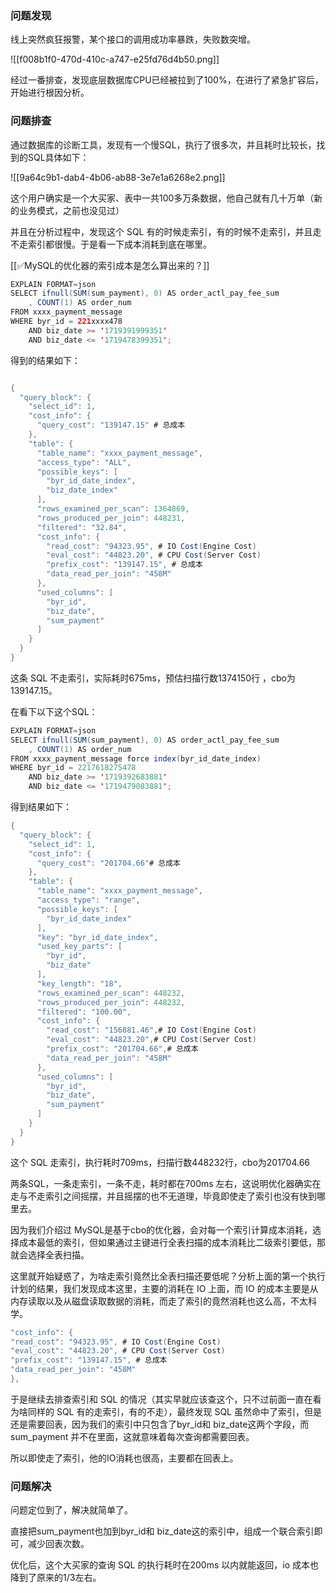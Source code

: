 ### 问题发现


线上突然疯狂报警，某个接口的调用成功率暴跌，失败数突增。



![[f008b1f0-470d-410c-a747-e25fd76d4b50.png]]



经过一番排查，发现底层数据库CPU已经被拉到了100%，在进行了紧急扩容后，开始进行根因分析。



### 问题排查


通过数据库的诊断工具，发现有一个慢SQL，执行了很多次，并且耗时比较长，找到的SQL具体如下：

![[9a64c9b1-dab4-4b06-ab88-3e7e1a6268e2.png]]



这个用户确实是一个大买家、表中一共100多万条数据，他自己就有几十万单（新的业务模式，之前也没见过）



并且在分析过程中，发现这个 SQL 有的时候走索引，有的时候不走索引，并且走不走索引都很慢。于是看一下成本消耗到底在哪里。



[[✅MySQL的优化器的索引成本是怎么算出来的？]]



```java
EXPLAIN FORMAT=json
SELECT ifnull(SUM(sum_payment), 0) AS order_actl_pay_fee_sum
	, COUNT(1) AS order_num
FROM xxxx_payment_message
WHERE byr_id = 221xxxx478
	AND biz_date >= '1719391999351'
	AND biz_date <= '1719478399351'; 
```



得到的结果如下：



```java

{
  "query_block": {
    "select_id": 1,
    "cost_info": {
      "query_cost": "139147.15" # 总成本
    },
    "table": {
      "table_name": "xxxx_payment_message",
      "access_type": "ALL",
      "possible_keys": [
        "byr_id_date_index",
        "biz_date_index"
      ],
      "rows_examined_per_scan": 1364869,
      "rows_produced_per_join": 448231,
      "filtered": "32.84",
      "cost_info": {
        "read_cost": "94323.95", # IO Cost(Engine Cost)
        "eval_cost": "44823.20", # CPU Cost(Server Cost)
        "prefix_cost": "139147.15", # 总成本
        "data_read_per_join": "458M"
      },
      "used_columns": [
        "byr_id",
        "biz_date",
        "sum_payment"
      ]
    }
  }
}
```



这条 SQL 不走索引，实际耗时675ms，预估扫描行数1374150行 ，cbo为139147.15。



在看下以下这个SQL：



```java
EXPLAIN FORMAT=json
SELECT ifnull(SUM(sum_payment), 0) AS order_actl_pay_fee_sum
	, COUNT(1) AS order_num
FROM xxxx_payment_message force index(byr_id_date_index)
WHERE byr_id = 2217618275478
	AND biz_date >= '1719392683881'
	AND biz_date <= '1719479083881'; 
```



得到结果如下：



```java
{
  "query_block": {
    "select_id": 1,
    "cost_info": {
      "query_cost": "201704.66"# 总成本
    },
    "table": {
      "table_name": "xxxx_payment_message",
      "access_type": "range",
      "possible_keys": [
        "byr_id_date_index"
      ],
      "key": "byr_id_date_index",
      "used_key_parts": [
        "byr_id",
        "biz_date"
      ],
      "key_length": "18",
      "rows_examined_per_scan": 448232,
      "rows_produced_per_join": 448232,
      "filtered": "100.00",
      "cost_info": {
        "read_cost": "156881.46",# IO Cost(Engine Cost)
        "eval_cost": "44823.20",# CPU Cost(Server Cost)
        "prefix_cost": "201704.66",# 总成本
        "data_read_per_join": "458M"
      },
      "used_columns": [
        "byr_id",
        "biz_date",
        "sum_payment"
      ]
    }
  }
}
```



这个 SQL 走索引，执行耗时709ms，扫描行数448232行，cbo为201704.66



两条SQL，一条走索引，一条不走，耗时都在700ms 左右，这说明优化器确实在走与不走索引之间摇摆，并且摇摆的也不无道理，毕竟即使走了索引也没有快到哪里去。



因为我们介绍过 MySQL是基于cbo的优化器，会对每一个索引计算成本消耗，选择成本最低的索引，但如果通过主键进行全表扫描的成本消耗比二级索引要低，那就会选择全表扫描。



这里就开始疑惑了，为啥走索引竟然比全表扫描还要低呢？分析上面的第一个执行计划的结果，我们发现成本这里，主要的消耗在 IO 上面，而 IO 的成本主要是从内存读取以及从磁盘读取数据的消耗，而走了索引的竟然消耗也这么高，不太科学。



```java
"cost_info": {
"read_cost": "94323.95", # IO Cost(Engine Cost)
"eval_cost": "44823.20", # CPU Cost(Server Cost)
"prefix_cost": "139147.15", # 总成本
"data_read_per_join": "458M"
},
```



于是继续去排查索引和 SQL 的情况（其实早就应该查这个，只不过前面一直在看为啥同样的 SQL 有的走索引，有的不走），最终发现 SQL 虽然命中了索引，但是还是需要回表，因为我们的索引中只包含了byr_id和 biz_date这两个字段，而 sum_payment 并不在里面，这就意味着每次查询都需要回表。



所以即使走了索引，他的IO消耗也很高，主要都在回表上。



### 问题解决


问题定位到了，解决就简单了。



直接把sum_payment也加到byr_id和 biz_date这的索引中，组成一个联合索引即可，减少回表次数。



优化后，这个大买家的查询 SQL 的执行耗时在200ms 以内就能返回，io 成本也降到了原来的1/3左右。

